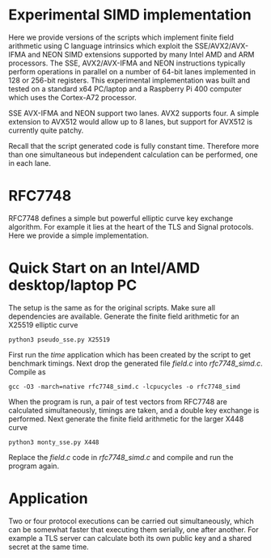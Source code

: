 # Experimental SIMD implementation

Here we provide versions of the scripts which implement finite field arithmetic using C language intrinsics which exploit the 
SSE/AVX2/AVX-IFMA and 
NEON SIMD extensions supported by many Intel AMD and ARM processors. The SSE, AVX2/AVX-IFMA and NEON instructions typically perform 
operations in parallel on a number of 64-bit lanes implemented in 128 or 256-bit registers. This experimental implementation was built 
and tested on a standard x64 PC/laptop and a Raspberry Pi 400 computer which uses the Cortex-A72 processor.

SSE AVX-IFMA and NEON support two lanes. AVX2 supports four. A simple extension to AVX512 would allow up to 8 lanes, but support for AVX512
is currently quite patchy.

Recall that the script generated code is fully constant time. Therefore more than one simultaneous but independent calculation can be 
performed, one in each lane.

# RFC7748

RFC7748 defines a simple but powerful elliptic curve key exchange algorithm. For example it lies at the heart of the TLS and Signal
protocols. Here we provide a simple implementation.

# Quick Start on an Intel/AMD desktop/laptop PC

The setup is the same as for the original scripts. Make sure all dependencies are available. 
Generate the finite field arithmetic for an X25519 elliptic curve

	python3 pseudo_sse.py X25519

First run the *time* application which has been created by the script to get benchmark timings. Next drop the generated file *field.c* 
into *rfc7748_simd.c*. Compile as

	gcc -O3 -march=native rfc7748_simd.c -lcpucycles -o rfc7748_simd

When the program is run, a pair of test vectors from RFC7748 are calculated simultaneously, timings are taken, and a double key exchange 
is performed. Next generate the finite field arithmetic for the larger X448 curve 

	python3 monty_sse.py X448

Replace the *field.c* code in *rfc7748_simd.c* and compile and run the program again.

# Application

Two or four protocol executions can be carried out simultaneously, which can be somewhat faster that executing them serially, one after 
another. For example a TLS server can calculate both its own public key and a shared secret at the same time.

